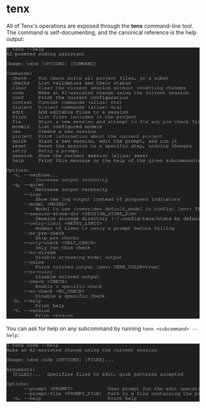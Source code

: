 
# tenx

All of Tenx's operations are exposed through the **tenx** command-line tool.
The command is self-documenting, and the canonical reference is the help output:

<img src="examples/tenx_help.svg"/>

You can ask for help on any subcommand by running `tenx <subcommand> --help`:

<img src="examples/tenx_code_help.svg"/>
